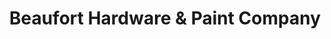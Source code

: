 ---
title: "Beaufort Hardware & Paint Company"
url: /beaufort/beaufort-hardware-and-paint-company/
shop: hardware
---